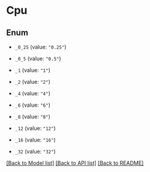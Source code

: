 # Cpu

## Enum


* `_0_25` (value: `"0.25"`)

* `_0_5` (value: `"0.5"`)

* `_1` (value: `"1"`)

* `_2` (value: `"2"`)

* `_4` (value: `"4"`)

* `_6` (value: `"6"`)

* `_8` (value: `"8"`)

* `_12` (value: `"12"`)

* `_16` (value: `"16"`)

* `_32` (value: `"32"`)


[[Back to Model list]](../README.md#documentation-for-models) [[Back to API list]](../README.md#documentation-for-api-endpoints) [[Back to README]](../README.md)


